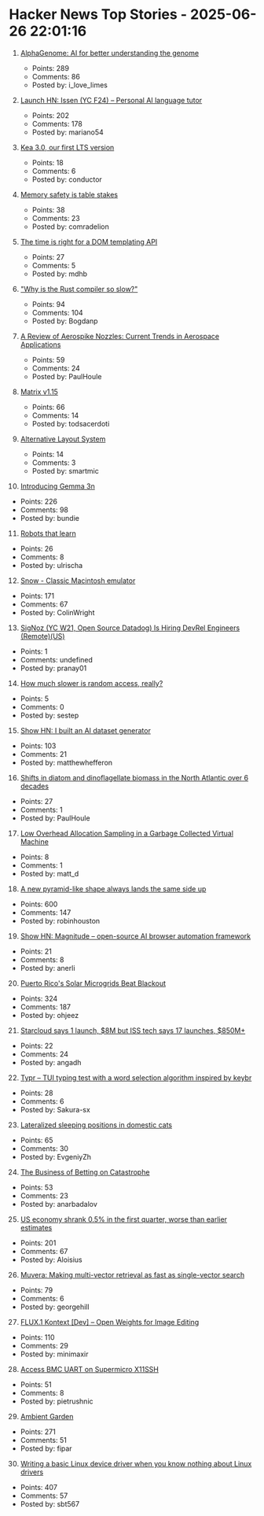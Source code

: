 # Hacker News Top Stories - 2025-06-26 22:01:16

1. [AlphaGenome: AI for better understanding the genome](https://deepmind.google/discover/blog/alphagenome-ai-for-better-understanding-the-genome/)
   - Points: 289
   - Comments: 86
   - Posted by: i_love_limes

2. [Launch HN: Issen (YC F24) – Personal AI language tutor](undefined)
   - Points: 202
   - Comments: 178
   - Posted by: mariano54

3. [Kea 3.0, our first LTS version](https://www.isc.org/blogs/kea-3-0/)
   - Points: 18
   - Comments: 6
   - Posted by: conductor

4. [Memory safety is table stakes](https://www.usenix.org/publications/loginonline/memory-safety-merely-table-stakes)
   - Points: 38
   - Comments: 23
   - Posted by: comradelion

5. [The time is right for a DOM templating API](https://justinfagnani.com/2025/06/26/the-time-is-right-for-a-dom-templating-api/)
   - Points: 27
   - Comments: 5
   - Posted by: mdhb

6. ["Why is the Rust compiler so slow?"](https://sharnoff.io/blog/why-rust-compiler-slow)
   - Points: 94
   - Comments: 104
   - Posted by: Bogdanp

7. [A Review of Aerospike Nozzles: Current Trends in Aerospace Applications](https://www.mdpi.com/2226-4310/12/6/519)
   - Points: 59
   - Comments: 24
   - Posted by: PaulHoule

8. [Matrix v1.15](https://matrix.org/blog/2025/06/26/matrix-v1.15-release/)
   - Points: 66
   - Comments: 14
   - Posted by: todsacerdoti

9. [Alternative Layout System](https://alternativelayoutsystem.com/scripts/#same-sizer)
   - Points: 14
   - Comments: 3
   - Posted by: smartmic

10. [Introducing Gemma 3n](https://developers.googleblog.com/en/introducing-gemma-3n-developer-guide/)
   - Points: 226
   - Comments: 98
   - Posted by: bundie

11. [Robots that learn](https://openai.com/index/robots-that-learn/)
   - Points: 26
   - Comments: 8
   - Posted by: ulrischa

12. [Snow - Classic Macintosh emulator](https://snowemu.com/)
   - Points: 171
   - Comments: 67
   - Posted by: ColinWright

13. [SigNoz (YC W21, Open Source Datadog) Is Hiring DevRel Engineers (Remote)(US)](https://www.ycombinator.com/companies/signoz/jobs/cPaxcxt-devrel-engineer-remote-us-time-zones)
   - Points: 1
   - Comments: undefined
   - Posted by: pranay01

14. [How much slower is random access, really?](https://samestep.com/blog/random-access/)
   - Points: 5
   - Comments: 0
   - Posted by: sestep

15. [Show HN: I built an AI dataset generator](https://github.com/metabase/dataset-generator)
   - Points: 103
   - Comments: 21
   - Posted by: matthewhefferon

16. [Shifts in diatom and dinoflagellate biomass in the North Atlantic over 6 decades](https://journals.plos.org/plosone/article?id=10.1371/journal.pone.0323675)
   - Points: 27
   - Comments: 1
   - Posted by: PaulHoule

17. [Low Overhead Allocation Sampling in a Garbage Collected Virtual Machine](https://arxiv.org/abs/2506.16883)
   - Points: 8
   - Comments: 1
   - Posted by: matt_d

18. [A new pyramid-like shape always lands the same side up](https://www.quantamagazine.org/a-new-pyramid-like-shape-always-lands-the-same-side-up-20250625/)
   - Points: 600
   - Comments: 147
   - Posted by: robinhouston

19. [Show HN: Magnitude – open-source AI browser automation framework](https://github.com/magnitudedev/magnitude)
   - Points: 21
   - Comments: 8
   - Posted by: anerli

20. [Puerto Rico's Solar Microgrids Beat Blackout](https://spectrum.ieee.org/puerto-rico-solar-microgrids)
   - Points: 324
   - Comments: 187
   - Posted by: ohjeez

21. [Starcloud says 1 launch, $8M but ISS tech says 17 launches, $850M+](https://angadh.com/space-data-centers-1)
   - Points: 22
   - Comments: 24
   - Posted by: angadh

22. [Typr – TUI typing test with a word selection algorithm inspired by keybr](https://github.com/Sakura-sx/typr)
   - Points: 28
   - Comments: 6
   - Posted by: Sakura-sx

23. [Lateralized sleeping positions in domestic cats](https://www.cell.com/current-biology/fulltext/S0960-9822(25)00507-X?_returnURL=https%3A%2F%2Flinkinghub.elsevier.com%2Fretrieve%2Fpii%2FS096098222500507X%3Fshowall%3Dtrue)
   - Points: 65
   - Comments: 30
   - Posted by: EvgeniyZh

24. [The Business of Betting on Catastrophe](https://thereader.mitpress.mit.edu/the-business-of-betting-on-catastrophe/)
   - Points: 53
   - Comments: 23
   - Posted by: anarbadalov

25. [US economy shrank 0.5% in the first quarter, worse than earlier estimates](https://apnews.com/article/economy-tariffs-trump-gdp-shrink-86d1f15e66c646ac4ce88ffc0a956942)
   - Points: 201
   - Comments: 67
   - Posted by: Aloisius

26. [Muvera: Making multi-vector retrieval as fast as single-vector search](https://research.google/blog/muvera-making-multi-vector-retrieval-as-fast-as-single-vector-search/)
   - Points: 79
   - Comments: 6
   - Posted by: georgehill

27. [FLUX.1 Kontext [Dev] – Open Weights for Image Editing](https://bfl.ai/announcements/flux-1-kontext-dev)
   - Points: 110
   - Comments: 29
   - Posted by: minimaxir

28. [Access BMC UART on Supermicro X11SSH](https://github.com/zarhus/zarhusbmc/discussions/3)
   - Points: 51
   - Comments: 8
   - Posted by: pietrushnic

29. [Ambient Garden](https://ambient.garden)
   - Points: 271
   - Comments: 51
   - Posted by: fipar

30. [Writing a basic Linux device driver when you know nothing about Linux drivers](https://crescentro.se/posts/writing-drivers/)
   - Points: 407
   - Comments: 57
   - Posted by: sbt567

